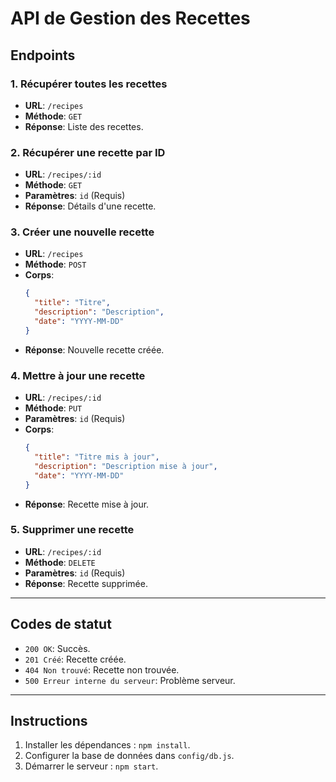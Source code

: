# API de Gestion des Recettes

## Endpoints

### 1. Récupérer toutes les recettes
   - **URL**: `/recipes`
   - **Méthode**: `GET`
   - **Réponse**: Liste des recettes.

### 2. Récupérer une recette par ID
   - **URL**: `/recipes/:id`
   - **Méthode**: `GET`
   - **Paramètres**: `id` (Requis)
   - **Réponse**: Détails d'une recette.

### 3. Créer une nouvelle recette
   - **URL**: `/recipes`
   - **Méthode**: `POST`
   - **Corps**: 
     ```json
     {
       "title": "Titre",
       "description": "Description",
       "date": "YYYY-MM-DD"
     }
     ```
   - **Réponse**: Nouvelle recette créée.

### 4. Mettre à jour une recette
   - **URL**: `/recipes/:id`
   - **Méthode**: `PUT`
   - **Paramètres**: `id` (Requis)
   - **Corps**: 
     ```json
     {
       "title": "Titre mis à jour",
       "description": "Description mise à jour",
       "date": "YYYY-MM-DD"
     }
     ```
   - **Réponse**: Recette mise à jour.

### 5. Supprimer une recette
   - **URL**: `/recipes/:id`
   - **Méthode**: `DELETE`
   - **Paramètres**: `id` (Requis)
   - **Réponse**: Recette supprimée.

---

## Codes de statut
- `200 OK`: Succès.
- `201 Créé`: Recette créée.
- `404 Non trouvé`: Recette non trouvée.
- `500 Erreur interne du serveur`: Problème serveur.

---

## Instructions
1. Installer les dépendances : `npm install`.
2. Configurer la base de données dans `config/db.js`.
3. Démarrer le serveur : `npm start`.

